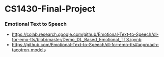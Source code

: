 # CS1430-Final-Project

### Emotional Text to Speech

- https://colab.research.google.com/github/Emotional-Text-to-Speech/dl-for-emo-tts/blob/master/Demo_DL_Based_Emotional_TTS.ipynb
- https://github.com/Emotional-Text-to-Speech/dl-for-emo-tts#approach-tacotron-models
